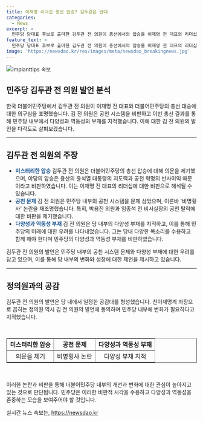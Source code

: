 ```yaml
---
title: 이재명 리더십 총선 압승? 김두관은 반대
categories:
  - News
excerpt: >
  민주당 당대표 후보로 출마한 김두관 전 의원이 총선에서의 압승을 이재명 전 대표의 리더십으로 보지 않고, 윤석열 대통령과 공천 혁명을 강조하며 이에 대한 의견을 내비쳤다. 김 전 의원은 또한 총선의 공천 문제와 약속대련 논란을 분석하고, 이를 점검해야 한다고 지적했다. 더불어민주당의 미래를 걱정하며 다양성과 역동성을 부정하는 현 상황을 비판하는 발언을 내놓았다. 또한 김 전 의원은 다양성과 역동성을 존중하고 대다수의 국민들의 마음을 얻어 수권정당이 되어야 한다고 강조했다.
feature_text: >
  민주당 당대표 후보로 출마한 김두관 전 의원이 총선에서의 압승을 이재명 전 대표의 리더십으로 보지 않고, 윤석열 대통령과 공천 혁명을 강조하며 이에 대한 의견을 내비쳤다. 김 전 의원은 또한 총선의 공천 문제와 약속대련 논란을 분석하고, 이를 점검해야 한다고 지적했다. 더불어민주당의 미래를 걱정하며 다양성과 역동성을 부정하는 현 상황을 비판하는 발언을 내놓았다. 또한 김 전 의원은 다양성과 역동성을 존중하고 대다수의 국민들의 마음을 얻어 수권정당이 되어야 한다고 강조했다.
image: 'https://newsdao.kr/res/images/meta/newsdao_breakingnews.jpg'
---
```


<p><img src="https://newsdao.kr/res/images/meta/newsdao_breakingnews.jpg" alt="implanttips 속보" /></p>

<h2>민주당 김두관 전 의원 발언 분석</h2>

<p data-ke-size="size16">한국 더불어민주당에서 김두관 전 의원이 이재명 전 대표와 더불어민주당의 총선 대승에 대한 의구심을 표명했습니다. 김 전 의원은 공천 시스템을 비판하고 이번 총선 결과를 통해 민주당 내부에서 다양성과 역동성의 부재를 지적했습니다. 이에 대한 김 전 의원의 발언을 다각도로 살펴보겠습니다.</p>

<hr />

<h2 data-ke-size="size26">김두관 전 의원의 주장</h2>

<ul>
  <li><b><span style="color: #1a5490;">미스터리한 압승</span></b> 김두관 전 의원은 더불어민주당의 총선 압승에 대해 의문을 제기했으며, 야당의 압승은 용산의 윤석열 대통령의 지도력과 공천 혁명의 반사이익 때문이라고 비판하였습니다. 이는 이재명 전 대표의 리더십에 대한 비판으로 해석될 수 있습니다.</li>

  <li><b><span style="color: #1a5490;">공천 문제</span></b> 김 전 의원은 민주당 내부의 공천 시스템을 문제 삼았으며, 이른바 '비명횡사' 논란을 재조명했습니다. 특히, 박용진 의원과 임종석 전 비서실장의 공천 탈락에 대한 비판을 제기했습니다.</li>

  <li><b><span style="color: #1a5490;">다양성과 역동성 부재</span></b> 김 전 의원은 당 내부의 다양성 부재를 지적하고, 이를 통해 민주당의 미래에 대한 우려를 나타내었습니다. 그는 당내 다양한 목소리를 수용하고 함께 해야 한다며 민주당의 다양성과 역동성 부재를 비판하였습니다.</li>
</ul>

<p data-ke-size="size16">김두관 전 의원의 발언은 민주당 내부의 공천 시스템 문제와 다양성 부재에 대한 우려를 담고 있으며, 이를 통해 당 내부의 변화와 성장에 대한 제언을 제시하고 있습니다.</p>

<hr />

<h2 data-ke-size="size26">정의원과의 공감</h2>

<p data-ke-size="size16">김두관 전 의원의 발언은 당 내에서 일정한 공감대를 형성했습니다. 친이재명계 좌장으로 꼽히는 정의원 역시 김 전 의원의 발언에 동의하며 민주당 내부에 변화가 필요하다고 지적했습니다.</p>

<p data-ke-size="size16">&nbsp;</p>

<table style="width: 100%;" border="1">
<tbody>
<tr>
<td style="text-align: center; height: 17px;"><b>미스터리한 압승</b></td>
<td style="text-align: center; height: 17px;"><b>공천 문제</b></td>
<td style="text-align: center; height: 17px;"><b>다양성과 역동성 부재</b></td>
</tr>
<tr>
<td style="text-align: center;">의문을 제기</td>
<td style="text-align: center;">비명횡사 논란</td>
<td style="text-align: center;">다양성 부재 지적</td>
</tr>
</tbody>
</table>

<p data-ke-size="size16">&nbsp;</p>

<p data-ke-size="size16">이러한 논란과 비판을 통해 더불어민주당 내부의 개선과 변화에 대한 관심이 높아지고 있는 것으로 판단됩니다. 민주당은 이러한 비판적 시각을 수용하고 다양성과 역동성을 존중하는 모습을 보여주어야 할 것입니다.</p>
실시간 뉴스 속보는, <a href="https://newsdao.kr" rel="dofollow">https://newsdao.kr</a>



